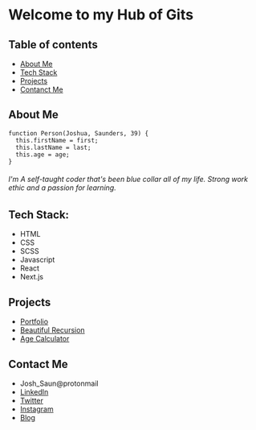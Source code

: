 # Welcome to my Hub of Gits

## Table of contents
* [About Me](#about-me)
* [Tech Stack](#tech-stack)
* [Projects](#projects)
* [Contanct Me](#contact-me)

## About Me

```
function Person(Joshua, Saunders, 39) {
  this.firstName = first;
  this.lastName = last;
  this.age = age;
}
```

###### I'm A self-taught coder that's been blue collar all of my life. Strong work ethic and a passion for learning.

## Tech Stack:
* HTML
* CSS
* SCSS
* Javascript
* React
* Next.js

## Projects
* [Portfolio](https://www.google.com)
* [Beautiful Recursion](https://www.google.com)
* [Age Calculator](https://www.google.com)


## Contact Me
* Josh_Saun@protonmail
* [LinkedIn](https://www.linkedin.com/in/joshua-saunders-814699223?lipi=urn%3Ali%3Apage%3Ad_flagship3_profile_view_base_contact_details%3BG611BtSdTESPPPMmbf5yLA%3D%3D)
* [Twitter](https://www.google.com)
* [Instagram](https://www.google.com)
* [Blog](https://www.google.com)
